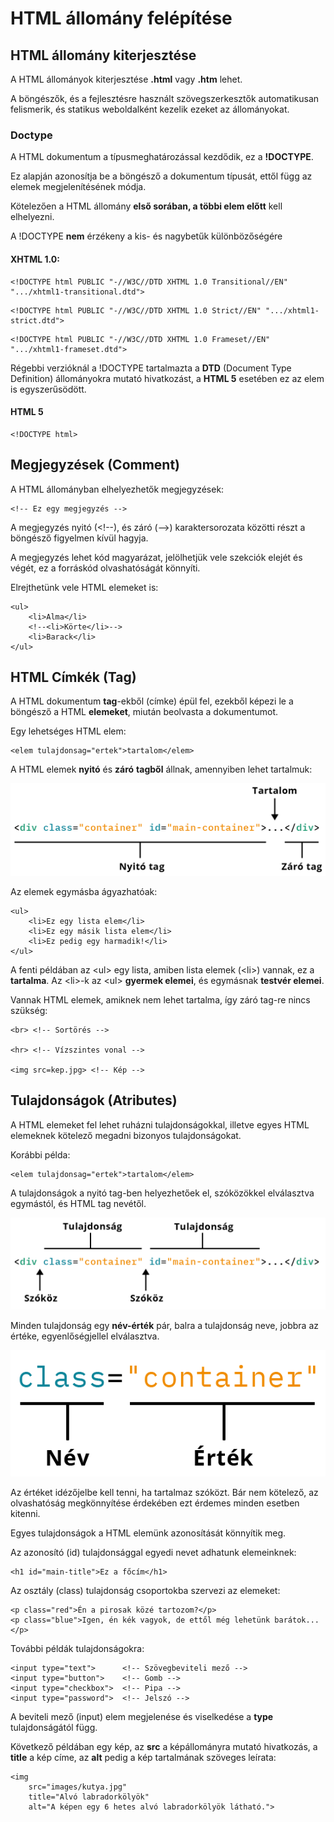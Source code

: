 # HTML állomány felépítése

## HTML állomány kiterjesztése

A HTML állományok kiterjesztése **.html** vagy **.htm** lehet.

A böngészők, és a fejlesztésre használt szövegszerkesztők automatikusan felismerik, és statikus weboldalként kezelik ezeket az állományokat.

### Doctype

A HTML dokumentum a típusmeghatározással kezdődik, ez a **!DOCTYPE**.

Ez alapján azonosítja be a böngésző a dokumentum típusát, ettől függ az elemek megjelenítésének módja.

Kötelezően a HTML állomány **első sorában, a többi elem előtt** kell elhelyezni.

A !DOCTYPE **nem** érzékeny a kis- és nagybetűk különbözőségére

#### **XHTML 1.0**:

```markup
<!DOCTYPE html PUBLIC "-//W3C//DTD XHTML 1.0 Transitional//EN" ".../xhtml1-transitional.dtd">
```

```markup
<!DOCTYPE html PUBLIC "-//W3C//DTD XHTML 1.0 Strict//EN" ".../xhtml1-strict.dtd">
```

```markup
<!DOCTYPE html PUBLIC "-//W3C//DTD XHTML 1.0 Frameset//EN" ".../xhtml1-frameset.dtd">
```

Régebbi verzióknál a !DOCTYPE tartalmazta a **DTD** \(Document Type Definition\) állományokra mutató hivatkozást, a **HTML 5** esetében ez az elem is egyszerűsödött.

#### HTML 5

```markup
<!DOCTYPE html>
```

## Megjegyzések \(Comment\)

A HTML állományban elhelyezhetők megjegyzések:

```markup
<!-- Ez egy megjegyzés -->
```

A megjegyzés nyitó \(&lt;!--\), és záró \(--&gt;\) karaktersorozata közötti részt a böngésző figyelmen kívül hagyja.

A megjegyzés lehet kód magyarázat, jelölhetjük vele szekciók elejét és végét, ez a forráskód olvashatóságát könnyíti.

Elrejthetünk vele HTML elemeket is:

```markup
<ul>
    <li>Alma</li>
    <!--<li>Körte</li>-->
    <li>Barack</li>
</ul>
```

## HTML Címkék \(Tag\)

A HTML dokumentum **tag**-ekből \(címke\) épül fel, ezekből képezi le a böngésző a HTML **elemeket**, miután beolvasta a dokumentumot. 

Egy lehetséges HTML elem:

```markup
<elem tulajdonsag="ertek">tartalom</elem>
```

A HTML elemek **nyitó** és **záró** **tagből** állnak, amennyiben lehet tartalmuk:

![](.gitbook/assets/html-code-1.png)



Az elemek egymásba ágyazhatóak:

```markup
<ul>
    <li>Ez egy lista elem</li>
    <li>Ez egy másik lista elem</li>
    <li>Ez pedig egy harmadik!</li>
</ul>
```

A fenti példában az &lt;ul&gt; egy lista, amiben lista elemek  \(&lt;li&gt;\) vannak, ez a **tartalma**. Az &lt;li&gt;-k az &lt;ul&gt; **gyermek elemei**, és egymásnak **testvér elemei**.

Vannak HTML elemek, amiknek nem lehet tartalma, így záró tag-re nincs szükség:

```markup
<br> <!-- Sortörés -->

<hr> <!-- Vízszintes vonal -->

<img src=kep.jpg> <!-- Kép -->
```

## Tulajdonságok \(Atributes\)

A HTML elemeket fel lehet ruházni tulajdonságokkal, illetve egyes HTML elemeknek kötelező megadni bizonyos tulajdonságokat.

Korábbi példa:

```markup
<elem tulajdonsag="ertek">tartalom</elem>
```

A tulajdonságok a nyitó tag-ben helyezhetőek el, szóközökkel elválasztva egymástól, és HTML tag nevétől.

![](.gitbook/assets/html-code-2.png)

Minden tulajdonság egy **név-érték** pár, balra a tulajdonság neve, jobbra az értéke, egyenlőségjellel elválasztva.

![](.gitbook/assets/html-code-3.png)

Az értéket idézőjelbe kell tenni, ha tartalmaz szóközt. Bár nem kötelező, az olvashatóság megkönnyítése érdekében ezt érdemes minden esetben kitenni.

Egyes tulajdonságok a HTML elemünk azonosítását könnyítik meg.

Az azonosító \(id\) tulajdonsággal egyedi nevet adhatunk elemeinknek:

```markup
<h1 id="main-title">Ez a főcím</h1>
```

Az osztály \(class\) tulajdonság csoportokba szervezi az elemeket:

```markup
<p class="red">Én a pirosak közé tartozom?</p>
<p class="blue">Igen, én kék vagyok, de ettől még lehetünk barátok...</p>
```

További példák tulajdonságokra:

```markup
<input type="text">      <!-- Szövegbeviteli mező -->
<input type="button">    <!-- Gomb --> 
<input type="checkbox">  <!-- Pipa --> 
<input type="password">  <!-- Jelszó --> 
```

A beviteli mező \(input\) elem megjelenése és viselkedése a **type** tulajdonságától függ.

Következő példában egy kép, az **src** a képállományra mutató hivatkozás, a **title** a kép címe, az **alt** pedig a kép tartalmának szöveges leírata:

```markup
<img 
    src="images/kutya.jpg"
    title="Alvó labradorkölyök"
    alt="A képen egy 6 hetes alvó labradorkölyök látható.">
```



